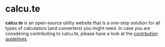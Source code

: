 # calcu.te

<b>calcu.te</b> is an open-source utility website that is a one-stop solution for all types of calculators (and converters) you might need. In case you are consdering contributing to calcu.te, please have a look at the [contrbution guidelines](https://github.com/DarkFalc0n/calcu.te/blob/main/CONTRIBUTING.md).
